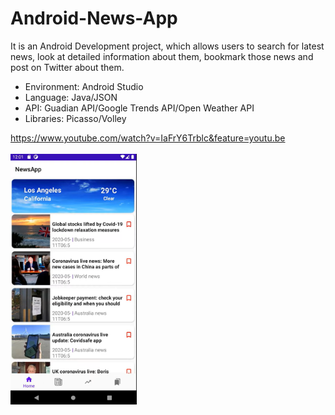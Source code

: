 # Android-News-App
It is an Android Development project, which allows users to search for latest news, look at detailed information about them, bookmark those news and post on Twitter about them.</br>

- Environment: Android Studio
- Language: Java/JSON
- API: Guadian API/Google Trends API/Open Weather API
- Libraries: Picasso/Volley

https://www.youtube.com/watch?v=IaFrY6Trblc&feature=youtu.be
</br>
</br>
<img src="screenshot1.png" width="40%">
